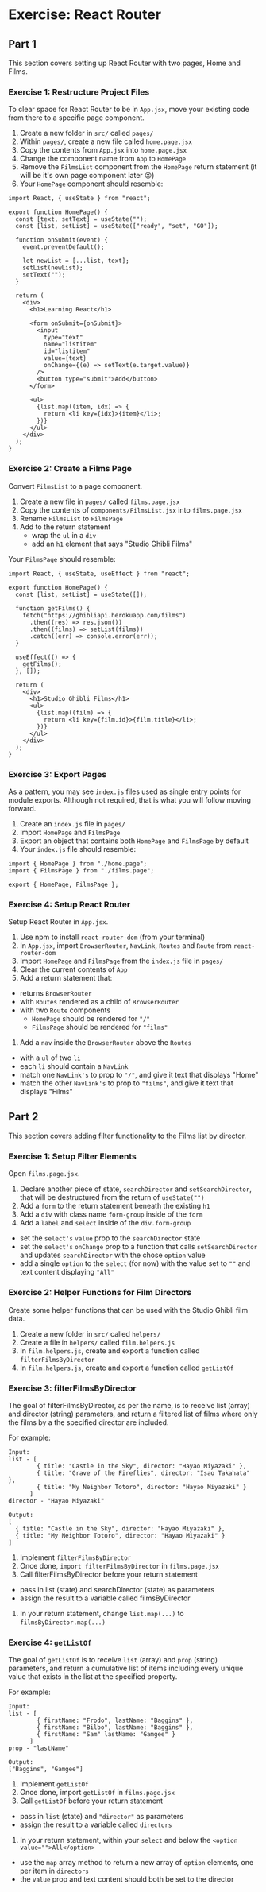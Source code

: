 # Exercise: React Router

## Part 1
This section covers setting up React Router with two pages, Home and Films.

### Exercise 1: Restructure Project Files
To clear space for React Router to be in `App.jsx`, move your existing code from there to a specific page component.

1. Create a new folder in `src/` called `pages/`
1. Within `pages/`, create a new file called `home.page.jsx`
1. Copy the contents from `App.jsx` into `home.page.jsx`
1. Change the component name from `App` to `HomePage`
1. Remove the `FilmsList` component from the `HomePage` return statement (it will be it's own page component later 😉)
1. Your `HomePage` component should resemble:

```
import React, { useState } from "react";

export function HomePage() {
  const [text, setText] = useState("");
  const [list, setList] = useState(["ready", "set", "GO"]);

  function onSubmit(event) {
    event.preventDefault();

    let newList = [...list, text];
    setList(newList);
    setText("");
  }

  return (
    <div>
      <h1>Learning React</h1>

      <form onSubmit={onSubmit}>
        <input
          type="text"
          name="listitem"
          id="listitem"
          value={text}
          onChange={(e) => setText(e.target.value)}
        />
        <button type="submit">Add</button>
      </form>

      <ul>
        {list.map((item, idx) => {
          return <li key={idx}>{item}</li>;
        })}
      </ul>
    </div>
  );
}
```
### Exercise 2: Create a Films Page
Convert `FilmsList` to a page component.

1. Create a new file in `pages/` called `films.page.jsx`
1. Copy the contents of `components/FilmsList.jsx` into `films.page.jsx`
1. Rename `FilmsList` to `FilmsPage`
1. Add to the return statement
    * wrap the `ul` in a `div`
    * add an `h1` element that says "Studio Ghibli Films"

Your `FilmsPage` should resemble:

```
import React, { useState, useEffect } from "react";

export function HomePage() {
  const [list, setList] = useState([]);

  function getFilms() {
    fetch("https://ghibliapi.herokuapp.com/films")
      .then((res) => res.json())
      .then((films) => setList(films))
      .catch((err) => console.error(err));
  }

  useEffect(() => {
    getFilms();
  }, []);

  return (
    <div>
      <h1>Studio Ghibli Films</h1>
      <ul>
        {list.map((film) => {
          return <li key={film.id}>{film.title}</li>;
        })}
      </ul>
    </div>
  );
}
```

### Exercise 3: Export Pages

As a pattern, you may see `index.js` files used as single entry points for module exports. Although not required, that is what you will follow moving forward.

1. Create an `index.js` file in `pages/`
1. Import `HomePage` and `FilmsPage`
1. Export an object that contains both `HomePage` and `FilmsPage` by default
1. Your `index.js` file should resemble:

```
import { HomePage } from "./home.page";
import { FilmsPage } from "./films.page";

export { HomePage, FilmsPage };
```

### Exercise 4: Setup React Router

Setup React Router in `App.jsx`.

1. Use npm to install `react-router-dom` (from your terminal)
1. In `App.jsx`, import `BrowserRouter`, `NavLink`, `Routes` and `Route` from `react-router-dom`
1. Import `HomePage` and `FilmsPage` from the `index.js` file in `pages/`
1. Clear the current contents of `App`
1. Add a return statement that:
  * returns `BrowserRouter`
  * with `Routes` rendered as a child of `BrowserRouter`
  * with two `Route` components
    * `HomePage` should be rendered for `"/"`
    * `FilmsPage` should be rendered for `"films"`
1. Add a `nav` inside the `BrowserRouter` above the `Routes`
  * with a `ul` of two `li`
  * each `li` should contain a `NavLink`
  * match one `NavLink's` to prop to `"/"`, and give it text that displays "Home"
  * match the other `NavLink's` to prop to `"films"`, and give it text that displays "Films"


## Part 2

This section covers adding filter functionality to the Films list by director.

### Exercise 1: Setup Filter Elements
Open `films.page.jsx`.

1. Declare another piece of state, `searchDirector` and `setSearchDirector`, that will be destructured from the return of `useState("")`
1. Add a `form` to the return statement beneath the existing `h1`
1. Add a `div` with class name `form-group` inside of the `form`
1. Add a `label` and `select` inside of the `div.form-group`
  * set the `select's` `value` prop to the `searchDirector` state
  * set the `select's` `onChange` prop to a function that calls `setSearchDirector` and updates `searchDirector` with the chose `option` value
  * add a single `option` to the `select` (for now) with the value set to `""` and text content displaying `"All"`

### Exercise 2: Helper Functions for Film Directors

Create some helper functions that can be used with the Studio Ghibli film data.

1. Create a new folder in `src/` called `helpers/`
1. Create a file in `helpers/` called `film.helpers.js`
1. In `film.helpers.js`, create and export a function called `filterFilmsByDirector`
1. In `film.helpers.js`, create and export a function called `getListOf`


### Exercise 3: filterFilmsByDirector

The goal of filterFilmsByDirector, as per the name, is to receive list (array) and director (string) parameters, and return a filtered list of films where only the films by a the specified director are included.

For example:

```
Input:
list - [
        { title: "Castle in the Sky", director: "Hayao Miyazaki" },
        { title: "Grave of the Fireflies", director: "Isao Takahata" },
        { title: "My Neighbor Totoro", director: "Hayao Miyazaki" }
      ]
director - "Hayao Miyazaki"

Output:
[
  { title: "Castle in the Sky", director: "Hayao Miyazaki" },
  { title: "My Neighbor Totoro", director: "Hayao Miyazaki" }
]
```

1. Implement `filterFilmsByDirector`
1. Once done, `import filterFilmsByDirector` in `films.page.jsx`
1. Call filterFilmsByDirector before your return statement
  * pass in list (state) and searchDirector (state) as parameters
  * assign the result to a variable called filmsByDirector
1. In your return statement, change `list.map(...)` to `filmsByDirector.map(...)`

### Exercise 4: `getListOf`

The goal of `getListOf` is to receive `list` (array) and `prop` (string) parameters, and return a cumulative list of items including every unique value that exists in the list at the specified property.

For example:

```
Input:
list - [
        { firstName: "Frodo", lastName: "Baggins" },
        { firstName: "Bilbo", lastName: "Baggins" },
        { firstName: "Sam" lastName: "Gamgee" }
      ]
prop - "lastName"

Output:
["Baggins", "Gamgee"]
```

1. Implement `getListOf`
1. Once done, import `getListOf` in `films.page.jsx`
1. Call `getListOf` before your return statement
  * pass in `list` (state) and `"director"` as parameters
  * assign the result to a variable called `directors`
1. In your return statement, within your `select` and below the `<option value="">All</option>`
  * use the `map` array method to return a new array of `option` elements, one per item in `directors`
  * the `value` prop and text content should both be set to the director



